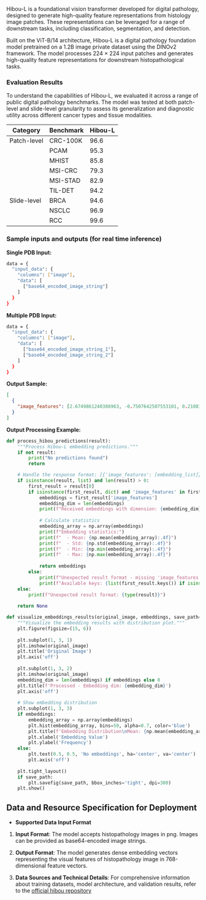 <!-- DO NOT CHANGE MARKDOWN HEADERS. IF CHANGED, MODEL CARD MAY BE REJECTED BY A REVIEWER -->

<!-- `description.md` is required. -->

Hibou-L is a foundational vision transformer developed for digital pathology, designed to generate high-quality feature representations from histology image patches. These representations can be leveraged for a range of downstream tasks, including classification, segmentation, and detection.

Built on the ViT-B/14 architecture, Hibou-L is a digital pathology foundation model pretrained on a 1.2B image private dataset using the DINOv2 framework. The model processes 224 × 224 input patches and generates high-quality feature representations for downstream histopathological tasks.

### Evaluation Results
To understand the capabilities of Hibou-L, we evaluated it across a range of public digital pathology benchmarks. The model was tested at both patch-level and slide-level granularity to assess its generalization and diagnostic utility across different cancer types and tissue modalities.

| Category | Benchmark | Hibou-L |
|--|--|--|
| Patch-level | CRC-100K | 96.6 |
|  | PCAM | 95.3 |
|  | MHIST | 85.8 |
|  | MSI-CRC | 79.3 |
|  | MSI-STAD | 82.9 |
|  | TIL-DET | 94.2 |
| Slide-level | BRCA | 94.6 |
|  | NSCLC | 96.9 |
|  | RCC | 99.6 |

### Sample inputs and outputs (for real time inference)

**Single PDB Input:**
```bash
data = {
  "input_data": {
    "columns": ["image"],
    "data": [
      ["base64_encoded_image_string"]
    ]
  }
}
```

**Multiple PDB Input:**
```bash
data = {
  "input_data": {
    "columns": ["image"], 
    "data": [
      ["base64_encoded_image_string_1"],
      ["base64_encoded_image_string_2"]
    ]
  }
}
```

**Output Sample:**
```json
[
  {
    "image_features": [2.6749861240386963, -0.7507642507553101, 0.2108164280653, ...]
  }
]
```

**Output Processing Example:**
```python
def process_hibou_predictions(result):
    """Process Hibou-L embedding predictions."""
    if not result:
        print("No predictions found")
        return

    # Handle the response format: [{'image_features': [embedding_list]}]
    if isinstance(result, list) and len(result) > 0:
        first_result = result[0]
        if isinstance(first_result, dict) and 'image_features' in first_result:
            embeddings = first_result['image_features']
            embedding_dim = len(embeddings)
            print(f"Received embeddings with dimension: {embedding_dim}")
            
            # Calculate statistics
            embedding_array = np.array(embeddings)
            print(f"Embedding statistics:")
            print(f"  - Mean: {np.mean(embedding_array):.4f}")
            print(f"  - Std: {np.std(embedding_array):.4f}")
            print(f"  - Min: {np.min(embedding_array):.4f}")
            print(f"  - Max: {np.max(embedding_array):.4f}")
            
            return embeddings
        else:
            print(f"Unexpected result format - missing 'image_features' key")
            print(f"Available keys: {list(first_result.keys()) if isinstance(first_result, dict) else 'Not a dict'}")
    else:
        print(f"Unexpected result format: {type(result)}")
    
    return None

def visualize_embeddings_results(original_image, embeddings, save_path=None):
    """Visualize the embedding results with distribution plot."""
    plt.figure(figsize=(15, 6))
    
    plt.subplot(1, 3, 1)
    plt.imshow(original_image)
    plt.title('Original Image')
    plt.axis('off')
    
    plt.subplot(1, 3, 2)
    plt.imshow(original_image)
    embedding_dim = len(embeddings) if embeddings else 0
    plt.title(f'Processed - Embedding dim: {embedding_dim}')
    plt.axis('off')
    
    # Show embedding distribution
    plt.subplot(1, 3, 3)
    if embeddings:
        embedding_array = np.array(embeddings)
        plt.hist(embedding_array, bins=50, alpha=0.7, color='blue')
        plt.title(f'Embedding Distribution\nMean: {np.mean(embedding_array):.3f}\nStd: {np.std(embedding_array):.3f}')
        plt.xlabel('Embedding Value')
        plt.ylabel('Frequency')
    else:
        plt.text(0.5, 0.5, 'No embeddings', ha='center', va='center')
        plt.axis('off')
    
    plt.tight_layout()
    if save_path:
        plt.savefig(save_path, bbox_inches='tight', dpi=300)
    plt.show()
```

## Data and Resource Specification for Deployment
* **Supported Data Input Format** 
1. **Input Format**: The model accepts histopathology images in png. Images can be provided as base64-encoded image strings.

2. **Output Format**: The model generates dense embedding vectors representing the visual features of histopathology image in 768-dimensional feature vectors.

3. **Data Sources and Technical Details**: For comprehensive information about training datasets, model architecture, and validation results, refer to the [official hibou repository](https://github.com/HistAI/hibou/tree/main)